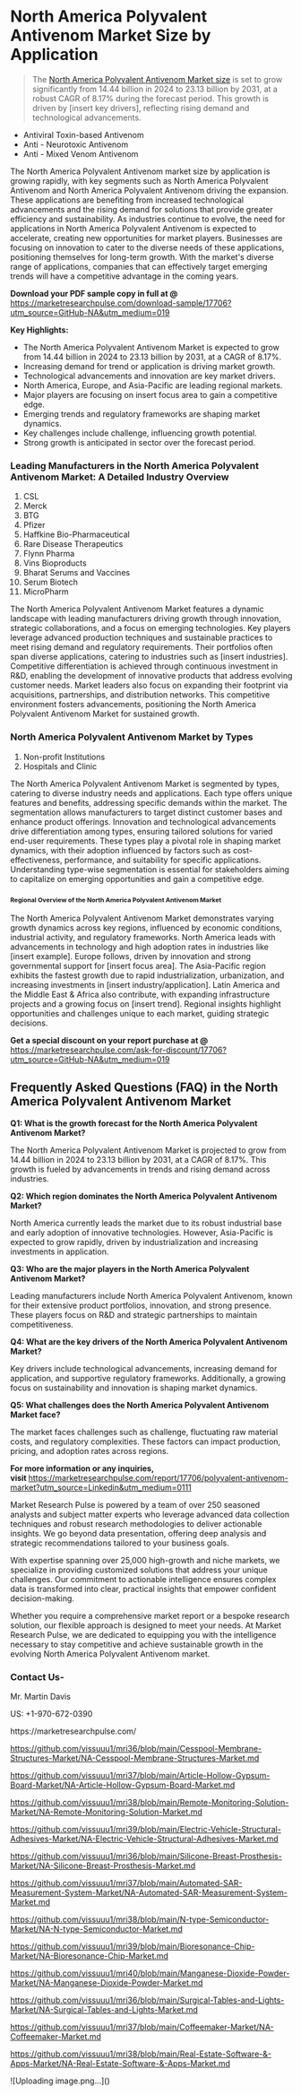 <h1>North America Polyvalent Antivenom Market&nbsp;Size by Application</h1><blockquote><p>The <a href="https://marketresearchpulse.com/download-sample/17706?utm_source=GitHub-NA&amp;utm_medium=019">North America Polyvalent Antivenom Market size</a> is set to grow significantly from 14.44 billion in 2024 to 23.13 billion by 2031, at a robust CAGR of 8.17% during the forecast period. This growth is driven by [insert key drivers], reflecting rising demand and technological advancements.</p></blockquote><ul><li>Antiviral Toxin-based Antivenom<li> Anti - Neurotoxic Antivenom<li> Anti - Mixed Venom Antivenom</li></ul><p>The North America Polyvalent Antivenom market size by application is growing rapidly, with key segments such as North America Polyvalent Antivenom and North America Polyvalent Antivenom driving the expansion. These applications are benefiting from increased technological advancements and the rising demand for solutions that provide greater efficiency and sustainability. As industries continue to evolve, the need for applications in North America Polyvalent Antivenom is expected to accelerate, creating new opportunities for market players. Businesses are focusing on innovation to cater to the diverse needs of these applications, positioning themselves for long-term growth. With the market's diverse range of applications, companies that can effectively target emerging trends will have a competitive advantage in the coming years.</p><p><strong>Download your PDF sample copy in full at @ </strong><a href="https://marketresearchpulse.com/download-sample/17706?utm_source=GitHub-NA&amp;utm_medium=019">https://marketresearchpulse.com/download-sample/17706?utm_source=GitHub-NA&amp;utm_medium=019</a></p><p><strong>Key Highlights: </strong></p><ul><li>The North America Polyvalent Antivenom Market is expected to grow from 14.44 billion in 2024 to 23.13 billion by 2031, at a CAGR of 8.17%.</li><li>Increasing demand for trend or application is driving market growth.</li><li>Technological advancements and innovation are key market drivers.</li><li>North America, Europe, and Asia-Pacific are leading regional markets.</li><li>Major players are focusing on insert focus area to gain a competitive edge.</li><li>Emerging trends and regulatory frameworks are shaping market dynamics.</li><li>Key challenges include challenge, influencing growth potential.</li><li>Strong growth is anticipated in sector over the forecast period.</li></ul><h3>Leading Manufacturers in the North America Polyvalent Antivenom Market: A Detailed Industry Overview</h3><ol><li>CSL</li><li>Merck</li><li>BTG</li><li>Pfizer</li><li>Haffkine Bio-Pharmaceutical</li><li>Rare Disease Therapeutics</li><li>Flynn Pharma</li><li>Vins Bioproducts</li><li>Bharat Serums and Vaccines</li><li>Serum Biotech</li><li>MicroPharm</li></ol><div class="flex max-w-full flex-col flex-grow"><div class="min-h-8 text-message flex w-full flex-col items-end gap-2 whitespace-normal break-words [.text-message+&amp;]:mt-5" dir="auto" data-message-author-role="assistant" data-message-id="fd8432e4-4910-450d-b182-61b7bfb0a01f" data-message-model-slug="gpt-4o"><div class="flex w-full flex-col gap-1 empty:hidden first:pt-[3px]"><div class="markdown prose w-full break-words dark:prose-invert light"><p>The North America Polyvalent Antivenom Market features a dynamic landscape with leading manufacturers driving growth through innovation, strategic collaborations, and a focus on emerging technologies. Key players leverage advanced production techniques and sustainable practices to meet rising demand and regulatory requirements. Their portfolios often span diverse applications, catering to industries such as [insert industries]. Competitive differentiation is achieved through continuous investment in R&amp;D, enabling the development of innovative products that address evolving customer needs. Market leaders also focus on expanding their footprint via acquisitions, partnerships, and distribution networks. This competitive environment fosters advancements, positioning the North America Polyvalent Antivenom Market for sustained growth.</p></div></div></div></div><h3>North America Polyvalent Antivenom Market by Types</h3><ol><li>Non-profit Institutions<li> Hospitals and Clinic</li></ol><div class="flex max-w-full flex-col flex-grow"><div class="min-h-8 text-message flex w-full flex-col items-end gap-2 whitespace-normal break-words [.text-message+&amp;]:mt-5" dir="auto" data-message-author-role="assistant" data-message-id="084470be-0bb7-4664-bddf-5156b4f41249" data-message-model-slug="gpt-4o-mini"><div class="flex w-full flex-col gap-1 empty:hidden first:pt-[3px]"><div class="markdown prose w-full break-words dark:prose-invert light"><p>The North America Polyvalent Antivenom Market is segmented by types, catering to diverse industry needs and applications. Each type offers unique features and benefits, addressing specific demands within the market. The segmentation allows manufacturers to target distinct customer bases and enhance product offerings. Innovation and technological advancements drive differentiation among types, ensuring tailored solutions for varied end-user requirements. These types play a pivotal role in shaping market dynamics, with their adoption influenced by factors such as cost-effectiveness, performance, and suitability for specific applications. Understanding type-wise segmentation is essential for stakeholders aiming to capitalize on emerging opportunities and gain a competitive edge.</p></div></div></div></div><h3><span style="font-size: 11px;">Regional Overview of the North America Polyvalent Antivenom Market</span></h3><div class="flex max-w-full flex-col flex-grow"><div class="min-h-8 text-message flex w-full flex-col items-end gap-2 whitespace-normal break-words [.text-message+&amp;]:mt-5" dir="auto" data-message-author-role="assistant" data-message-id="e9038762-ce64-4e30-91c9-9bd413514231" data-message-model-slug="gpt-4o-mini"><div class="flex w-full flex-col gap-1 empty:hidden first:pt-[3px]"><div class="markdown prose w-full break-words dark:prose-invert light"><p>The North America Polyvalent Antivenom Market demonstrates varying growth dynamics across key regions, influenced by economic conditions, industrial activity, and regulatory frameworks. North America leads with advancements in technology and high adoption rates in industries like [insert example]. Europe follows, driven by innovation and strong governmental support for [insert focus area]. The Asia-Pacific region exhibits the fastest growth due to rapid industrialization, urbanization, and increasing investments in [insert industry/application]. Latin America and the Middle East &amp; Africa also contribute, with expanding infrastructure projects and a growing focus on [insert trend]. Regional insights highlight opportunities and challenges unique to each market, guiding strategic decisions.</p></div></div></div></div><p><strong>Get a special discount on your report purchase at @ </strong><a href="https://marketresearchpulse.com/ask-for-discount/17706?utm_source=GitHub-NA&amp;utm_medium=019">https://marketresearchpulse.com/ask-for-discount/17706?utm_source=GitHub-NA&amp;utm_medium=019</a></p><h2>Frequently Asked Questions (FAQ) in the North America Polyvalent Antivenom Market</h2><p><strong>Q1: What is the growth forecast for the North America Polyvalent Antivenom Market?</strong></p><p>The North America Polyvalent Antivenom Market is projected to grow from 14.44 billion in 2024 to 23.13 billion by 2031, at a CAGR of 8.17%. This growth is fueled by advancements in trends and rising demand across industries.</p><p><strong>Q2: Which region dominates the North America Polyvalent Antivenom Market?</strong></p><p>North America currently leads the market due to its robust industrial base and early adoption of innovative technologies. However, Asia-Pacific is expected to grow rapidly, driven by industrialization and increasing investments in application.</p><p><strong>Q3: Who are the major players in the North America Polyvalent Antivenom Market?</strong></p><p>Leading manufacturers include North America Polyvalent Antivenom, known for their extensive product portfolios, innovation, and strong presence. These players focus on R&amp;D and strategic partnerships to maintain competitiveness.</p><p><strong>Q4: What are the key drivers of the North America Polyvalent Antivenom Market?</strong></p><p>Key drivers include technological advancements, increasing demand for application, and supportive regulatory frameworks. Additionally, a growing focus on sustainability and innovation is shaping market dynamics.</p><p><strong>Q5: What challenges does the North America Polyvalent Antivenom Market face?</strong></p><p>The market faces challenges such as challenge, fluctuating raw material costs, and regulatory complexities. These factors can impact production, pricing, and adoption rates across regions.</p><p><strong>For more information or any inquiries, visit&nbsp;</strong><a href="https://marketresearchpulse.com/report/17706/polyvalent-antivenom-market?utm_source=Linkedin&utm_medium=0111">https://marketresearchpulse.com/report/17706/polyvalent-antivenom-market?utm_source=Linkedin&utm_medium=0111</a></p><p>Market Research Pulse is powered by a team of over 250 seasoned analysts and subject matter experts who leverage advanced data collection techniques and robust research methodologies to deliver actionable insights. We go beyond data presentation, offering deep analysis and strategic recommendations tailored to your business goals.</p><p>With expertise spanning over 25,000 high-growth and niche markets, we specialize in providing customized solutions that address your unique challenges. Our commitment to actionable intelligence ensures complex data is transformed into clear, practical insights that empower confident decision-making.</p><p>Whether you require a comprehensive market report or a bespoke research solution, our flexible approach is designed to meet your needs. At Market Research Pulse, we are dedicated to equipping you with the intelligence necessary to stay competitive and achieve sustainable growth in the evolving North America Polyvalent Antivenom market.</p><h3><strong>Contact Us-</strong></h3><p>Mr. Martin Davis</p><p>US: +1-970-672-0390</p><p>https://marketresearchpulse.com/</p><p><a href="https://github.com/vissuuu1/mri36/blob/main/Cesspool-Membrane-Structures-Market/NA-Cesspool-Membrane-Structures-Market.md">https://github.com/vissuuu1/mri36/blob/main/Cesspool-Membrane-Structures-Market/NA-Cesspool-Membrane-Structures-Market.md</a></p><p><a href="https://github.com/vissuuu1/mri37/blob/main/Article-Hollow-Gypsum-Board-Market/NA-Article-Hollow-Gypsum-Board-Market.md">https://github.com/vissuuu1/mri37/blob/main/Article-Hollow-Gypsum-Board-Market/NA-Article-Hollow-Gypsum-Board-Market.md</a></p><p><a href="https://github.com/vissuuu1/mri38/blob/main/Remote-Monitoring-Solution-Market/NA-Remote-Monitoring-Solution-Market.md">https://github.com/vissuuu1/mri38/blob/main/Remote-Monitoring-Solution-Market/NA-Remote-Monitoring-Solution-Market.md</a></p><p><a href="https://github.com/vissuuu1/mri39/blob/main/Electric-Vehicle-Structural-Adhesives-Market/NA-Electric-Vehicle-Structural-Adhesives-Market.md">https://github.com/vissuuu1/mri39/blob/main/Electric-Vehicle-Structural-Adhesives-Market/NA-Electric-Vehicle-Structural-Adhesives-Market.md</a></p><p><a href="https://github.com/vissuuu1/mri36/blob/main/Silicone-Breast-Prosthesis-Market/NA-Silicone-Breast-Prosthesis-Market.md">https://github.com/vissuuu1/mri36/blob/main/Silicone-Breast-Prosthesis-Market/NA-Silicone-Breast-Prosthesis-Market.md</a></p><p><a href="https://github.com/vissuuu1/mri37/blob/main/Automated-SAR-Measurement-System-Market/NA-Automated-SAR-Measurement-System-Market.md">https://github.com/vissuuu1/mri37/blob/main/Automated-SAR-Measurement-System-Market/NA-Automated-SAR-Measurement-System-Market.md</a></p><p><a href="https://github.com/vissuuu1/mri38/blob/main/N-type-Semiconductor-Market/NA-N-type-Semiconductor-Market.md">https://github.com/vissuuu1/mri38/blob/main/N-type-Semiconductor-Market/NA-N-type-Semiconductor-Market.md</a></p><p><a href="https://github.com/vissuuu1/mri39/blob/main/Bioresonance-Chip-Market/NA-Bioresonance-Chip-Market.md">https://github.com/vissuuu1/mri39/blob/main/Bioresonance-Chip-Market/NA-Bioresonance-Chip-Market.md</a></p><p><a href="https://github.com/vissuuu1/mri40/blob/main/Manganese-Dioxide-Powder-Market/NA-Manganese-Dioxide-Powder-Market.md">https://github.com/vissuuu1/mri40/blob/main/Manganese-Dioxide-Powder-Market/NA-Manganese-Dioxide-Powder-Market.md</a></p><p><a href="https://github.com/vissuuu1/mri36/blob/main/Surgical-Tables-and-Lights-Market/NA-Surgical-Tables-and-Lights-Market.md">https://github.com/vissuuu1/mri36/blob/main/Surgical-Tables-and-Lights-Market/NA-Surgical-Tables-and-Lights-Market.md</a></p><p><a href="https://github.com/vissuuu1/mri37/blob/main/Coffeemaker-Market/NA-Coffeemaker-Market.md">https://github.com/vissuuu1/mri37/blob/main/Coffeemaker-Market/NA-Coffeemaker-Market.md</a></p><p><a href="https://github.com/vissuuu1/mri38/blob/main/Real-Estate-Software-&-Apps-Market/NA-Real-Estate-Software-&-Apps-Market.md">https://github.com/vissuuu1/mri38/blob/main/Real-Estate-Software-&-Apps-Market/NA-Real-Estate-Software-&-Apps-Market.md</a></p>
![Uploading image.png…]()
